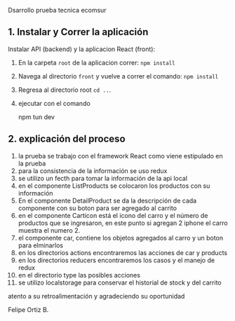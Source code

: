 Dsarrollo prueba tecnica ecomsur

## 1. Instalar y Correr la aplicación

Instalar API (backend) y la aplicacion React (front):

1. En la carpeta `root` de la aplicacion correr:
   `npm install`
2. Navega al directorio `front` y vuelve a correr el comando:
   `npm install`
3. Regresa al directorio root `cd ..`.

4. ejecutar con el comando 

    npm tun dev


## 2. explicación del proceso

1. la prueba se trabajo con el framework React como viene estipulado en la prueba
2. para la consistencia de la información se uso redux
3. se utilizo un fecth para tomar la información de la api local
4. en el componente ListProducts se colocaron los productos con su información
5. En el componente DetailProduct se da la descripción de cada componente con su boton para ser agregado al carrito
6. en el componente Carticon está el icono del carro y el número de productos que se ingresaron, en este punto si agregan 2 iphone el carro muestra el numero 2.
7. el componente car, contiene los objetos agregados al carro y un boton para elminarlos
8. en los directorios actions encontraremos las acciones de car y products
9. en los directorios reducers encontraremos los casos y el manejo de redux
10. en el directorio type las posibles acciones
11. se utilizo localstorage para conservar el historial de stock y del carrito


atento a su retroalimentación y agradeciendo su oportunidad

Felipe Ortiz B.